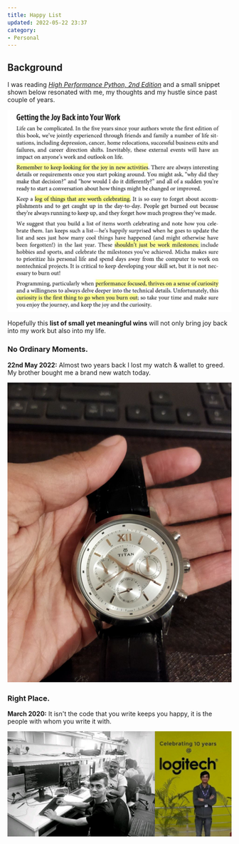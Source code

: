 ```yaml
---
title: Happy List
updated: 2022-05-22 23:37
category: 
- Personal
---
```



## Background

I was reading *[High Performance Python, 2nd Edition](https://www.oreilly.com/library/view/high-performance-python/9781492055013/)* and a small snippet shown below resonated with me, my thoughts and my hustle since past couple of years.

![snip001](assets/blogs/personal/photo_2022-05-22_23-13-38.jpg)

Hopefully this **list of small yet meaningful wins** will not only bring joy back into my work but also into my life.

<div class="divider"></div>

### No Ordinary Moments.

**22nd May 2022:** Almost two years back I lost my watch & wallet to greed. My brother bought me a brand new watch today.

![watch](assets/blogs/personal/photo_2022-05-22_23-13-34.jpg)

<div class="divider"></div>

### Right Place.

**March 2020:** It isn't the code that you write keeps you happy, it is the people with whom you write it with.

![log](assets/blogs/personal/logitech.png)

